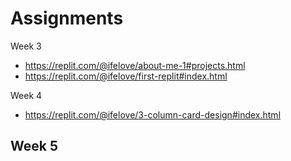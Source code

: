 # Assignments
Week 3
- https://replit.com/@ifelove/about-me-1#projects.html
- https://replit.com/@ifelove/first-replit#index.html

Week 4
- https://replit.com/@ifelove/3-column-card-design#index.html

Week 5
- 
